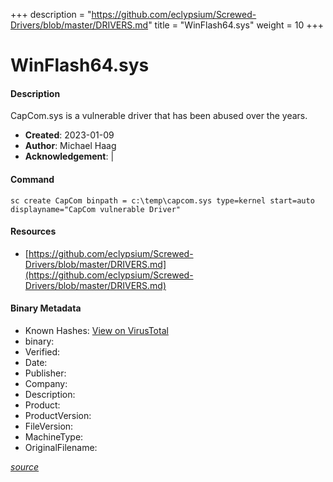 +++
description = "https://github.com/eclypsium/Screwed-Drivers/blob/master/DRIVERS.md"
title = "WinFlash64.sys"
weight = 10
+++

# WinFlash64.sys

#### Description

CapCom.sys is a vulnerable driver that has been abused over the years.

- **Created**: 2023-01-09
- **Author**: Michael Haag
- **Acknowledgement**:  | [](https://twitter.com/)

#### Command

```
sc create CapCom binpath = c:\temp\capcom.sys type=kernel start=auto displayname="CapCom vulnerable Driver"
```

#### Resources


* [https://github.com/eclypsium/Screwed-Drivers/blob/master/DRIVERS.md](https://github.com/eclypsium/Screwed-Drivers/blob/master/DRIVERS.md)



#### Binary Metadata


- Known Hashes: [View on VirusTotal](https://www.virustotal.com/gui/file/) 
- binary: 
- Verified: 
- Date: 
- Publisher: 
- Company: 
- Description: 
- Product: 
- ProductVersion: 
- FileVersion: 
- MachineType: 
- OriginalFilename: 

[*source*](https://github.com/magicsword-io/LOLDrivers/tree/main/yaml/winflash64.sys.yml)